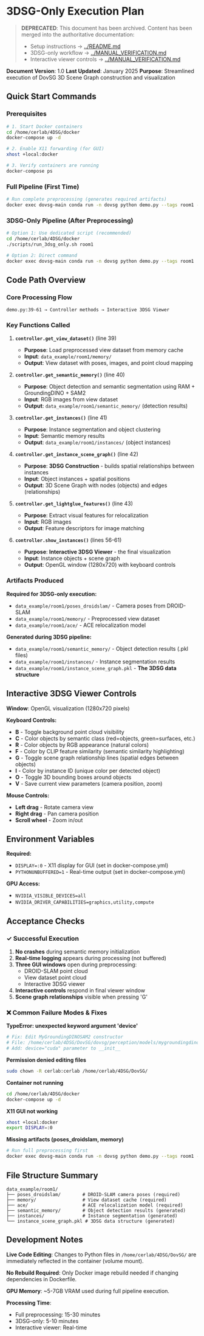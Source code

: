 # 3DSG-Only Execution Plan

> **DEPRECATED**: This document has been archived. Content has been merged into the authoritative documentation:
> - Setup instructions → [../README.md](../README.md)
> - 3DSG-only workflow → [../MANUAL_VERIFICATION.md](../MANUAL_VERIFICATION.md#test-32-3dsg-only-pipeline-skip-preprocessing)
> - Interactive viewer controls → [../MANUAL_VERIFICATION.md](../MANUAL_VERIFICATION.md#interactive-3dsg-viewer-controls)

**Document Version**: 1.0
**Last Updated**: January 2025
**Purpose**: Streamlined execution of DovSG 3D Scene Graph construction and visualization

## Quick Start Commands

### Prerequisites
```bash
# 1. Start Docker containers
cd /home/cerlab/4DSG/docker
docker-compose up -d

# 2. Enable X11 forwarding (for GUI)
xhost +local:docker

# 3. Verify containers are running
docker-compose ps
```

### Full Pipeline (First Time)
```bash
# Run complete preprocessing (generates required artifacts)
docker exec dovsg-main conda run -n dovsg python demo.py --tags room1 --preprocess
```

### 3DSG-Only Pipeline (After Preprocessing)
```bash
# Option 1: Use dedicated script (recommended)
cd /home/cerlab/4DSG/docker
./scripts/run_3dsg_only.sh room1

# Option 2: Direct command
docker exec dovsg-main conda run -n dovsg python demo.py --tags room1
```

## Code Path Overview

### Core Processing Flow
```
demo.py:39-61 → Controller methods → Interactive 3DSG Viewer
```

### Key Functions Called
1. **`controller.get_view_dataset()`** (line 39)
   - **Purpose**: Load preprocessed view dataset from memory cache
   - **Input**: `data_example/room1/memory/`
   - **Output**: View dataset with poses, images, and point cloud mapping

2. **`controller.get_semantic_memory()`** (line 40)
   - **Purpose**: Object detection and semantic segmentation using RAM + GroundingDINO + SAM2
   - **Input**: RGB images from view dataset
   - **Output**: `data_example/room1/semantic_memory/` (detection results)

3. **`controller.get_instances()`** (line 41)
   - **Purpose**: Instance segmentation and object clustering
   - **Input**: Semantic memory results
   - **Output**: `data_example/room1/instances/` (object instances)

4. **`controller.get_instance_scene_graph()`** (line 42)
   - **Purpose**: **3DSG Construction** - builds spatial relationships between instances
   - **Input**: Object instances + spatial positions
   - **Output**: 3D Scene Graph with nodes (objects) and edges (relationships)

5. **`controller.get_lightglue_features()`** (line 43)
   - **Purpose**: Extract visual features for relocalization
   - **Input**: RGB images
   - **Output**: Feature descriptors for image matching

6. **`controller.show_instances()`** (lines 56-61)
   - **Purpose**: **Interactive 3DSG Viewer** - the final visualization
   - **Input**: Instance objects + scene graph
   - **Output**: OpenGL window (1280x720) with keyboard controls

### Artifacts Produced

**Required for 3DSG-only execution:**
- `data_example/room1/poses_droidslam/` - Camera poses from DROID-SLAM
- `data_example/room1/memory/` - Preprocessed view dataset
- `data_example/room1/ace/` - ACE relocalization model

**Generated during 3DSG pipeline:**
- `data_example/room1/semantic_memory/` - Object detection results (.pkl files)
- `data_example/room1/instances/` - Instance segmentation results
- `data_example/room1/instance_scene_graph.pkl` - **The 3DSG data structure**

## Interactive 3DSG Viewer Controls

**Window**: OpenGL visualization (1280x720 pixels)

**Keyboard Controls:**
- **B** - Toggle background point cloud visibility
- **C** - Color objects by semantic class (red=objects, green=surfaces, etc.)
- **R** - Color objects by RGB appearance (natural colors)
- **F** - Color by CLIP feature similarity (semantic similarity highlighting)
- **G** - Toggle scene graph relationship lines (spatial edges between objects)
- **I** - Color by instance ID (unique color per detected object)
- **O** - Toggle 3D bounding boxes around objects
- **V** - Save current view parameters (camera position, zoom)

**Mouse Controls:**
- **Left drag** - Rotate camera view
- **Right drag** - Pan camera position
- **Scroll wheel** - Zoom in/out

## Environment Variables

**Required:**
- `DISPLAY=:0` - X11 display for GUI (set in docker-compose.yml)
- `PYTHONUNBUFFERED=1` - Real-time output (set in docker-compose.yml)

**GPU Access:**
- `NVIDIA_VISIBLE_DEVICES=all`
- `NVIDIA_DRIVER_CAPABILITIES=graphics,utility,compute`

## Acceptance Checks

### ✓ Successful Execution
1. **No crashes** during semantic memory initialization
2. **Real-time logging** appears during processing (not buffered)
3. **Three GUI windows** open during preprocessing:
   - DROID-SLAM point cloud
   - View dataset point cloud
   - Interactive 3DSG viewer
4. **Interactive controls** respond in final viewer window
5. **Scene graph relationships** visible when pressing 'G'

### ❌ Common Failure Modes & Fixes

**TypeError: unexpected keyword argument 'device'**
```bash
# Fix: Edit MyGroundingDINOSAM2 constructor
# File: /home/cerlab/4DSG/DovSG/dovsg/perception/models/mygroundingdinosam2.py
# Add: device="cuda" parameter to __init__
```

**Permission denied editing files**
```bash
sudo chown -R cerlab:cerlab /home/cerlab/4DSG/DovSG/
```

**Container not running**
```bash
cd /home/cerlab/4DSG/docker
docker-compose up -d
```

**X11 GUI not working**
```bash
xhost +local:docker
export DISPLAY=:0
```

**Missing artifacts (poses_droidslam, memory)**
```bash
# Run full preprocessing first
docker exec dovsg-main conda run -n dovsg python demo.py --tags room1 --preprocess
```

## File Structure Summary

```
data_example/room1/
├── poses_droidslam/        # DROID-SLAM camera poses (required)
├── memory/                 # View dataset cache (required)
├── ace/                    # ACE relocalization model (required)
├── semantic_memory/        # Object detection results (generated)
├── instances/              # Instance segmentation (generated)
└── instance_scene_graph.pkl # 3DSG data structure (generated)
```

## Development Notes

**Live Code Editing**: Changes to Python files in `/home/cerlab/4DSG/DovSG/` are immediately reflected in the container (volume mount).

**No Rebuild Required**: Only Docker image rebuild needed if changing dependencies in Dockerfile.

**GPU Memory**: ~5-7GB VRAM used during full pipeline execution.

**Processing Time**:
- Full preprocessing: 15-30 minutes
- 3DSG-only: 5-10 minutes
- Interactive viewer: Real-time